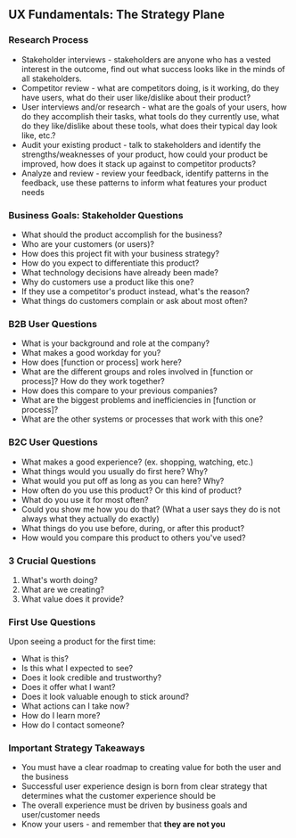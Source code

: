 UX Fundamentals: The Strategy Plane
---

### Research Process
- Stakeholder interviews - stakeholders are anyone who has a vested interest in the outcome, find out what success looks like in the minds of all stakeholders.
- Competitor review - what are competitors doing, is it working, do they have users, what do their user like/dislike about their product?
- User interviews and/or research - what are the goals of your users, how do they accomplish their tasks, what tools do they currently use, what do they like/dislike about these tools, what does their typical day look like, etc.?
- Audit your existing product - talk to stakeholders and identify the strengths/weaknesses of your product, how could your product be improved, how does it stack up against to competitor products?
- Analyze and review - review your feedback, identify patterns in the feedback, use these patterns to inform what features your product needs

### Business Goals: Stakeholder Questions
- What should the product accomplish for the business?
- Who are your customers (or users)?
- How does this project fit with your business strategy?
- How do you expect to differentiate this product?
- What technology decisions have already been made?
- Why do customers use a product like this one?
- If they use a competitor's product instead, what's the reason?
- What things do customers complain or ask about most often?

### B2B User Questions
- What is your background and role at the company?
- What makes a good workday for you?
- How does [function or process] work here?
- What are the different groups and roles involved in [function or process]?  How do they work together?
- How does this compare to your previous companies?
- What are the biggest problems and inefficiencies in [function or process]?
- What are the other systems or processes that work with this one?

### B2C User Questions
- What makes a good experience?  (ex. shopping, watching, etc.)
- What things would you usually do first here?  Why?
- What would you put off as long as you can here?  Why?
- How often do you use this product?  Or this kind of product?
- What do you use it for most often?
- Could you show me how you do that?  (What a user says they do is not always what they actually do exactly)
- What things do you use before, during, or after this product?
- How would you compare this product to others you've used?

### 3 Crucial Questions
1. What's worth doing?
2. What are we creating?
3. What value does it provide?

### First Use Questions
Upon seeing a product for the first time:
- What is this?
- Is this what I expected to see?
- Does it look credible and trustworthy?
- Does it offer what I want?  
- Does it look valuable enough to stick around?
- What actions can I take now?
- How do I learn more?
- How do I contact someone?

### Important Strategy Takeaways
- You must have a clear roadmap to creating value for both the user and the business
- Successful user experience design is born from clear strategy that determines what the customer experience should be
- The overall experience must be driven by business goals and user/customer needs
- Know your users - and remember that **they are not you**
